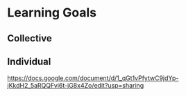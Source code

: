 # Learning Goals

## Collective

## Individual

https://docs.google.com/document/d/1_qGt1vPfytwC9jdYp-jKkdH2_5aRQQFvi6t-jG8x4Zo/edit?usp=sharing
